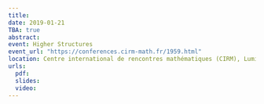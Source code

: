 ```yaml
---
title: 
date: 2019-01-21
TBA: true
abstract: 
event: Higher Structures
event_url: "https://conferences.cirm-math.fr/1959.html"
location: Centre international de rencontres mathématiques (CIRM), Luminy, France
urls:
  pdf:
  slides:
  video:
---
```


